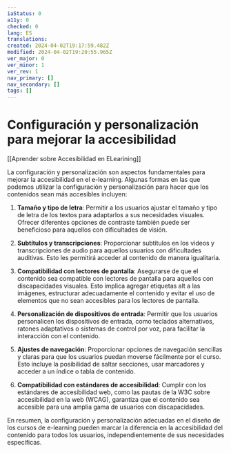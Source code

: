 ```yaml
---
iaStatus: 0
a11y: 0
checked: 0
lang: ES
translations: 
created: 2024-04-02T19:17:59.482Z
modified: 2024-04-02T19:20:55.965Z
ver_major: 0
ver_minor: 1
ver_rev: 1
nav_primary: []
nav_secondary: []
tags: []
---
```

# Configuración y personalización para mejorar la accesibilidad

[[Aprender sobre Accesibilidad en ELearining]]

La configuración y personalización son aspectos fundamentales para mejorar la accesibilidad en el e-learning. Algunas formas en las que podemos utilizar la configuración y personalización para hacer que los contenidos sean más accesibles incluyen:

1. **Tamaño y tipo de letra**: Permitir a los usuarios ajustar el tamaño y tipo de letra de los textos para adaptarlos a sus necesidades visuales. Ofrecer diferentes opciones de contraste también puede ser beneficioso para aquellos con dificultades de visión.

2. **Subtítulos y transcripciones**: Proporcionar subtítulos en los videos y transcripciones de audio para aquellos usuarios con dificultades auditivas. Esto les permitirá acceder al contenido de manera igualitaria.

3. **Compatibilidad con lectores de pantalla**: Asegurarse de que el contenido sea compatible con lectores de pantalla para aquellos con discapacidades visuales. Esto implica agregar etiquetas alt a las imágenes, estructurar adecuadamente el contenido y evitar el uso de elementos que no sean accesibles para los lectores de pantalla.

4. **Personalización de dispositivos de entrada**: Permitir que los usuarios personalicen los dispositivos de entrada, como teclados alternativos, ratones adaptativos o sistemas de control por voz, para facilitar la interacción con el contenido.

5. **Ajustes de navegación**: Proporcionar opciones de navegación sencillas y claras para que los usuarios puedan moverse fácilmente por el curso. Esto incluye la posibilidad de saltar secciones, usar marcadores y acceder a un índice o tabla de contenido.

6. **Compatibilidad con estándares de accesibilidad**: Cumplir con los estándares de accesibilidad web, como las pautas de la W3C sobre accesibilidad en la web (WCAG), garantiza que el contenido sea accesible para una amplia gama de usuarios con discapacidades.

En resumen, la configuración y personalización adecuadas en el diseño de los cursos de e-learning pueden marcar la diferencia en la accesibilidad del contenido para todos los usuarios, independientemente de sus necesidades específicas.
